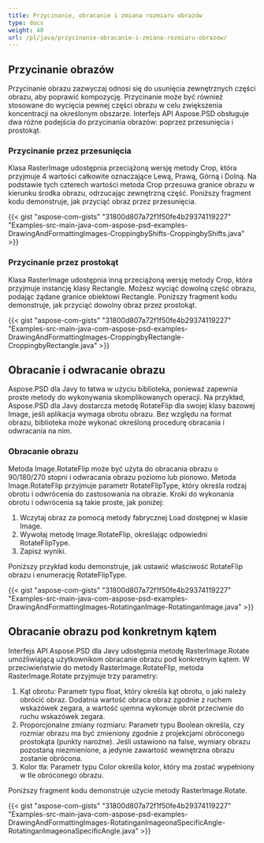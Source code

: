 ```yaml
---
title: Przycinanie, obracanie i zmiana rozmiaru obrazów
type: docs
weight: 40
url: /pl/java/przycinanie-obracanie-i-zmiana-rozmiaru-obrazow/
---
```


## **Przycinanie obrazów**
Przycinanie obrazu zazwyczaj odnosi się do usunięcia zewnętrznych części obrazu, aby poprawić kompozycję. Przycinanie może być również stosowane do wycięcia pewnej części obrazu w celu zwiększenia koncentracji na określonym obszarze. Interfejs API Aspose.PSD obsługuje dwa różne podejścia do przycinania obrazów: poprzez przesunięcia i prostokąt.
### **Przycinanie przez przesunięcia**
Klasa RasterImage udostępnia przeciążoną wersję metody Crop, która przyjmuje 4 wartości całkowite oznaczające Lewą, Prawą, Górną i Dolną. Na podstawie tych czterech wartości metoda Crop przesuwa granice obrazu w kierunku środka obrazu, odrzucając zewnętrzną część. Poniższy fragment kodu demonstruje, jak przyciąć obraz przez przesunięcia.



{{< gist "aspose-com-gists" "31800d807a72f1f50fe4b29374119227" "Examples-src-main-java-com-aspose-psd-examples-DrawingAndFormattingImages-CroppingbyShifts-CroppingbyShifts.java" >}}
### **Przycinanie przez prostokąt**
Klasa RasterImage udostępnia inną przeciążoną wersję metody Crop, która przyjmuje instancję klasy Rectangle. Możesz wyciąć dowolną część obrazu, podając żądane granice obiektowi Rectangle. Poniższy fragment kodu demonstruje, jak przyciąć dowolny obraz przez prostokąt.



{{< gist "aspose-com-gists" "31800d807a72f1f50fe4b29374119227" "Examples-src-main-java-com-aspose-psd-examples-DrawingAndFormattingImages-CroppingbyRectangle-CroppingbyRectangle.java" >}}
## **Obracanie i odwracanie obrazu**
Aspose.PSD dla Javy to łatwa w użyciu biblioteka, ponieważ zapewnia proste metody do wykonywania skomplikowanych operacji. Na przykład, Aspose.PSD dla Javy dostarcza metodę RotateFlip dla swojej klasy bazowej Image, jeśli aplikacja wymaga obrotu obrazu. Bez względu na format obrazu, biblioteka może wykonać określoną procedurę obracania i odwracania na nim.
### **Obracanie obrazu**
Metoda Image.RotateFlip może być użyta do obracania obrazu o 90/180/270 stopni i odwracania obrazu poziomo lub pionowo. Metoda Image.RotateFlip przyjmuje parametr RotateFlipType, który określa rodzaj obrotu i odwrócenia do zastosowania na obrazie. Kroki do wykonania obrotu i odwrócenia są takie proste, jak poniżej:

1. Wczytaj obraz za pomocą metody fabrycznej Load dostępnej w klasie Image.
1. Wywołaj metodę Image.RotateFlip, określając odpowiedni RotateFlipType.
1. Zapisz wyniki.

Poniższy przykład kodu demonstruje, jak ustawić właściwość RotateFlip obrazu i enumerację RotateFlipType.



{{< gist "aspose-com-gists" "31800d807a72f1f50fe4b29374119227" "Examples-src-main-java-com-aspose-psd-examples-DrawingAndFormattingImages-RotatinganImage-RotatinganImage.java" >}}
## **Obracanie obrazu pod konkretnym kątem**
Interfejs API Aspose.PSD dla Javy udostępnia metodę RasterImage.Rotate umożliwiającą użytkownikom obracanie obrazu pod konkretnym kątem. W przeciwieństwie do metody RasterImage.RotateFlip, metoda RasterImage.Rotate przyjmuje trzy parametry:

1. Kąt obrotu: Parametr typu float, który określa kąt obrotu, o jaki należy obrócić obraz. Dodatnia wartość obraca obraz zgodnie z ruchem wskazówek zegara, a wartość ujemna wykonuje obrót przeciwnie do ruchu wskazówek zegara.
1. Proporcjonalne zmiany rozmiaru: Parametr typu Boolean określa, czy rozmiar obrazu ma być zmieniony zgodnie z projekcjami obróconego prostokąta (punkty narożne). Jeśli ustawiono na false, wymiary obrazu pozostaną niezmienione, a jedynie zawartość wewnętrzna obrazu zostanie obrócona.
1. Kolor tła: Parametr typu Color określa kolor, który ma zostać wypełniony w tle obróconego obrazu.

Poniższy fragment kodu demonstruje użycie metody RasterImage.Rotate.



{{< gist "aspose-com-gists" "31800d807a72f1f50fe4b29374119227" "Examples-src-main-java-com-aspose-psd-examples-DrawingAndFormattingImages-RotatinganImageonaSpecificAngle-RotatinganImageonaSpecificAngle.java" >}}
